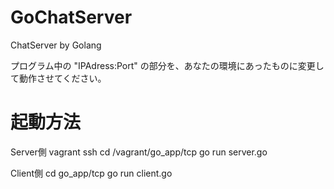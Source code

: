 # GoChatServer
ChatServer by Golang

プログラム中の "IPAdress:Port" の部分を、あなたの環境にあったものに変更して動作させてください。

# 起動方法
Server側
  vagrant ssh
  cd /vagrant/go_app/tcp
  go run server.go

Client側
  cd go_app/tcp
  go run client.go
